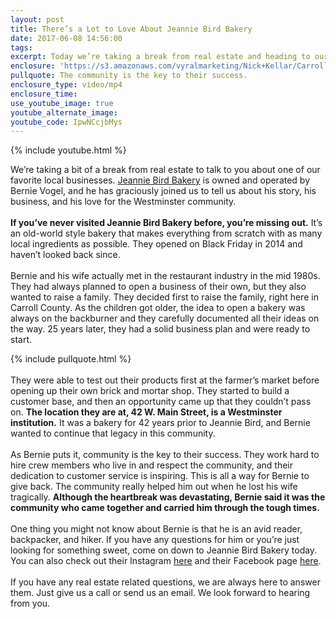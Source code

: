 ```yaml
---
layout: post
title: There’s a Lot to Love About Jeannie Bird Bakery
date: 2017-06-08 14:56:00
tags:
excerpt: Today we’re taking a break from real estate and heading to our favorite bakery. Stay tuned to learn more about Jeannie Bird Bakery.
enclosure: 'https://s3.amazonaws.com/vyralmarketing/Nick+Kellar/CarrollCounty+Real+Estate+Jeannie+Bird+Bakery.mp4'
pullquote: The community is the key to their success.
enclosure_type: video/mp4
enclosure_time:
use_youtube_image: true
youtube_alternate_image:
youtube_code: IpwNCcjbMys
---
```



{% include youtube.html %}

We’re taking a bit of a break from real estate to talk to you about one of our favorite local businesses. [Jeannie Bird Bakery](https://www.jeanniebird.com/) is owned and operated by Bernie Vogel, and he has graciously joined us to tell us about his story, his business, and his love for the Westminster community.
<br>
<br>**If you’ve never visited Jeannie Bird Bakery before, you’re missing out.** It’s an old-world style bakery that makes everything from scratch with as many local ingredients as possible. They opened on Black Friday in 2014 and haven’t looked back since.
<br>
<br>Bernie and his wife actually met in the restaurant industry in the mid 1980s. They had always planned to open a business of their own, but they also wanted to raise a family. They decided first to raise the family, right here in Carroll County. As the children got older, the idea to open a bakery was always on the backburner and they carefully documented all their ideas on the way. 25 years later, they had a solid business plan and were ready to start.

{% include pullquote.html %}
<br>
<br>They were able to test out their products first at the farmer’s market before opening up their own brick and mortar shop. They started to build a customer base, and then an opportunity came up that they couldn’t pass on. **The location they are at, 42 W. Main Street, is a Westminster institution.** It was a bakery for 42 years prior to Jeannie Bird, and Bernie wanted to continue that legacy in this community.
<br>
<br>As Bernie puts it, community is the key to their success. They work hard to hire crew members who live in and respect the community, and their dedication to customer service is inspiring. This is all a way for Bernie to give back. The community really helped him out when he lost his wife tragically. **Although the heartbreak was devastating, Bernie said it was the community who came together and carried him through the tough times.**
<br>
<br>One thing you might not know about Bernie is that he is an avid reader, backpacker, and hiker. If you have any questions for him or you’re just looking for something sweet, come on down to Jeannie Bird Bakery today. You can also check out their Instagram [here](https://www.instagram.com/jeanniebirdbaking/) and their Facebook page [here](https://www.facebook.com/jeanniebirdbakingcompany/?ref=hl).
<br>
<br>If you have any real estate related questions, we are always here to answer them. Just give us a call or send us an email. We look forward to hearing from you.